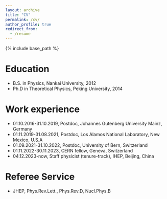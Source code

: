 ```yaml
---
layout: archive
title: "CV"
permalink: /cv/
author_profile: true
redirect_from:
  - /resume
---
```


{% include base_path %}

Education
======
* B.S. in Physics, Nankai University, 2012
* Ph.D in Theoretical Physics, Peking University, 2014

Work experience
======
* 01.10.2016-31.10.2019, Postdoc, Johannes Gutenberg University Mainz, Germany
* 01.11.2019-31.08.2021, Postdoc, Los Alamos National Laboratory, New Mexico, U.S.A
* 01.09.2021-31.10.2022, Postdoc, University of Bern, Switzerland
* 01.11.2022-30.11.2023, CERN fellow, Geneva, Switzerland
* 04.12.2023-now, Staff physicist (tenure-track), IHEP, Beijing, China
    
Referee Service
======
* JHEP, Phys.Rev.Lett., Phys.Rev.D, Nucl.Phys.B
